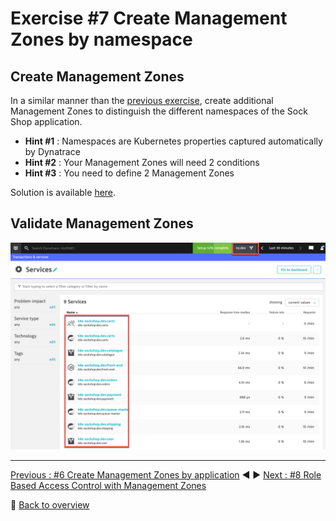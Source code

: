 # Exercise #7 Create Management Zones by namespace

## Create Management Zones

In a similar manner than the [previous exercise](../06_Management_Zones_by_application), create additional Management Zones to distinguish the different namespaces of the Sock Shop application.

- <b>Hint #1</b> : Namespaces are Kubernetes properties captured automatically by Dynatrace
- <b>Hint #2</b> : Your Management Zones will need 2 conditions
- <b>Hint #3</b> : You need to define 2 Management Zones

Solution is available [here](./07_1_Solution).

## Validate Management Zones

![services_filtered_by_management_zone](assets/services_filtered_by_management_zone.png)

---

[Previous : #6 Create Management Zones by application](../06_Management_Zones_by_application) :arrow_backward: :arrow_forward: [Next : #8 Role Based Access Control with Management Zones](../08_RBAC_with_Management_Zones)

:arrow_up_small: [Back to overview](../)